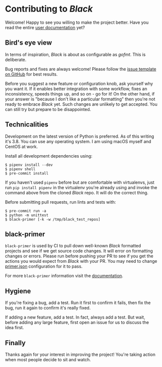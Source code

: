 [//]: # "NOTE: THIS FILE WAS AUTOGENERATED FROM CONTRIBUTING.md"

# Contributing to _Black_

Welcome! Happy to see you willing to make the project better. Have you read the entire
[user documentation](https://black.readthedocs.io/en/latest/) yet?

## Bird's eye view

In terms of inspiration, _Black_ is about as configurable as _gofmt_. This is
deliberate.

Bug reports and fixes are always welcome! Please follow the
[issue template on GitHub](https://github.com/psf/black/issues/new) for best results.

Before you suggest a new feature or configuration knob, ask yourself why you want it. If
it enables better integration with some workflow, fixes an inconsistency, speeds things
up, and so on - go for it! On the other hand, if your answer is "because I don't like a
particular formatting" then you're not ready to embrace _Black_ yet. Such changes are
unlikely to get accepted. You can still try but prepare to be disappointed.

## Technicalities

Development on the latest version of Python is preferred. As of this writing it's 3.8.
You can use any operating system. I am using macOS myself and CentOS at work.

Install all development dependencies using:

```console
$ pipenv install --dev
$ pipenv shell
$ pre-commit install
```

If you haven't used `pipenv` before but are comfortable with virtualenvs, just run
`pip install pipenv` in the virtualenv you're already using and invoke the command above
from the cloned _Black_ repo. It will do the correct thing.

Before submitting pull requests, run lints and tests with:

```console
$ pre-commit run -a
$ python -m unittest
$ black-primer [-k -w /tmp/black_test_repos]
```

## black-primer

`black-primer` is used by CI to pull down well-known _Black_ formatted projects and see
if we get source code changes. It will error on formatting changes or errors. Please run
before pushing your PR to see if you get the actions you would expect from _Black_ with
your PR. You may need to change
[primer.json](https://github.com/psf/black/blob/master/src/black_primer/primer.json)
configuration for it to pass.

For more `black-primer` information visit the
[documentation](https://github.com/psf/black/blob/master/docs/black_primer.md).

## Hygiene

If you're fixing a bug, add a test. Run it first to confirm it fails, then fix the bug,
run it again to confirm it's really fixed.

If adding a new feature, add a test. In fact, always add a test. But wait, before adding
any large feature, first open an issue for us to discuss the idea first.

## Finally

Thanks again for your interest in improving the project! You're taking action when most
people decide to sit and watch.
